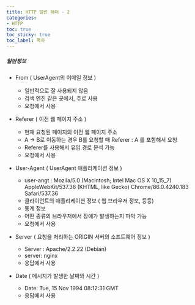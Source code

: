 ```yaml
---
title: HTTP 일반 헤더 - 2
categories:
- HTTP
toc: true
toc_sticky: true
toc_label: 목차
---
```


##### 일반정보

* From ( UserAgent의 이메일 정보 )
  * 일반적으로 잘 사용되지 않음
  * 검색 엔진 같은 곳에서, 주로 사용
  * 요청에서 사용



* Referer ( 이전 웹 페이지 주소 )
  *  현재 요청된 페이지의 이전 웹 페이지 주소
  * A -> B로 이동하는 경우 B를 요청할 때 Referer : A 를 포함해서 요청
  * Referer를 사용해서 유입 경로 분석 가능
  * 요청에서 사용



* User-Agent ( UserAgent 애플리케이션 정보 )
  * user-angt : Mozila/5.0 (Macintosh; Intel Mac OS X 10_15_7) AppleWebKit/537.36 (KHTML, like Gecko) Chrome/86.0.4240.183 Safari/537.36
  * 클라이언트의 애플리케이션 정보 ( 웹 브라우저 정보, 등등)
  * 통계 정보
  * 어떤 종류의 브라우저에서 장애가 발생하는지 파악 가능
  * 요청에서 사용



* Server ( 요청을 처리하는 ORIGIN 서버의 소프트웨어 정보 )
  * Server : Apache/2.2.22 (Debian)
  * server: nginx
  * 응답에서 사용



* Date ( 메시지가 발생한 날짜와 시간 )
  * Date: Tue, 15 Nov 1994 08:12:31 GMT
  * 응답에서 사용